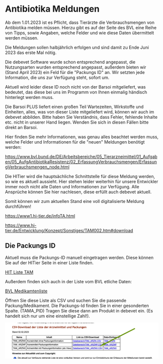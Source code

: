 # Antibiotika Meldungen

Ab dem 1.01.2023 ist es Pflicht, dass Tierärzte die Verbrauchsmengen von Antibiotika melden müssen. Hierzu gibt es auf der Seite 
des BVL eine Reihe von Tipps, sowie Angaben, welche Felder und wie diese Daten übermittelt werden müssen.

Die Meldungen sollen halbjährlich erfolgen und sind damit zu Ende Juni 2023 das erste Mal nötig.

Die debevet Software wurde schon entsprechend angepasst, die Nutzungsarten wurden entsprechend angepasst, außerdem bieten wir (Stand April 2023) 
ein Feld für die "Packungs ID" an. Wir setzten jede Information, die uns zur Verfügung steht, sofort um. 

Aktuell wird leider diese ID noch nicht von der Barsoi mitgeliefert, was bedeutet, das diese bei uns im Programm von Ihnen einmalig händisch
hinterlegt werden muss. 

Die Barsoi PLUS liefert einen großen Teil Wartezeiten, Wirkstoffe und Einheiten, alles, was von dieser Liste mitgeliefert wird,
können wir auch im debevet abbilden. Bitte haben Sie Verständnis, dass Fehler, fehlende Inhalte etc. nicht in unserer Hand liegen. Wenden
Sie sich in diesen Fällen bitte direkt an Barsoi.

Hier finden Sie mehr Informationen, was genau alles beachtet werden muss, welche Felder und Informationen für die "neuen" Meldungen benötigt werden:

https://www.bvl.bund.de/DE/Arbeitsbereiche/05_Tierarzneimittel/01_Aufgaben/05_AufgAntibiotikaResistenz/02_ErfassungVerbrauchsmengen/ErfassungVerbrauchsmengen_node.html   

Die HITier wird die hauptsächliche Schnittstelle für diese Meldung werden, so wie es aktuell aussieht. Hier stehen leider weiterhin für unsere 
Entwickler immer noch nicht alle Daten und Informationen zur Verfügung. Alle Ansprüche können Sie hier nachlesen, diese erfüllt auch debevet aktuell.  

Somit können wir zum aktuellen Stand eine voll digitalisierte Meldung durchführen! 

https://www1.hi-tier.de/infoTA.html

https://www.hi-tier.de/Entwicklung/Konzept/Sonstiges/TAM002.htm#download

## Die Packungs ID   

Aktuell muss die Packungs-ID manuell eingetragen werden. Diese können Sie auf der HITier Seite in einer Liste finden.   

[HIT Liste TAM](https://www.hi-tier.de/Entwicklung/Konzept/Sonstiges/TAM002.htm#download)   

Außerdem finden sich auch in der Liste vom BVL etliche Daten:

[BVL Medikamtenliste](https://www.bvl.bund.de/SharedDocs/Downloads/05_Tierarzneimittel/Liste_der_mitteilungspflichtigen_Arzneimittel.html?nn=17226560)


Öffnen Sie diese Liste als CSV und suchen Sie die passende Packung/Medikament. Die Packungs-Id finden Sie in einer gesonderten Spalte. (TAMA_PID)
Tragen Sie diese dann am Produkt in debevet ein. (Es handelt sich nur um eine einstellige Zahl!).   

![](../../static/img/Nutztiere/tamrzv.png)

